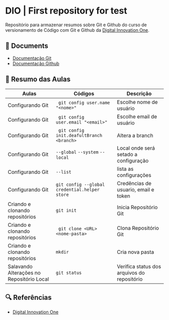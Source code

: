
# DIO | First repository for test

Repositório para armazenar resumos sobre Git e Github do curso de versionamento de Código com Git e Github da [Digital Innovation One](https://www.dio.me/).

## 📜 Documents
- [Documentação Git](https://git-scm.com/doc)
- [Documentação Github](https://docs.github.com/)

## 📲 Resumo das Aulas
| Aulas | Códigos | Descrição |
|-------|---------|-----------|
| Configurando Git | ``` git config user.name "<nome>"``` | Escolhe nome de usuário |
| Configurando Git | ``` git config user.email "<email>"``` | Escolhe email de usuário |
| Configurando Git | ``` git config init.deafultBranch <branch>``` | Altera a branch |
| Configurando Git | ``` --global ``` ``` --system ``` ``` --local ```| Local onde será setado a configuração |
| Configurando Git | ``` --list ``` | lista as configurações |
| Configurando Git | ``` git config --global credential.helper store ``` | Credências de usuario, email e token |
| Criando e clonando repositórios | ``` git init ``` | Inicia Repositório Git |
| Criando e clonando repositórios | ``` git clone <URL> <nome-pasta>``` | Clona Repositório Git |
| Criando e clonando repositórios | ``` mkdir ``` | Cria nova pasta |
| Salavando Alterações no Repositório Local | ``` git status ``` | Verifica status dos arquivos do repositório |

## 🔍 Referências
- [Digital Innovation One](https://www.dio.me/)